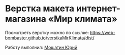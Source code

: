 # Верстка макета интернет-магазина «Мир климата»

Посмотреть верстку можно по ссылке: https://web-bombaster.github.io/verstkaMirKlimata/dist/

Работу выполнил: [Мошатин Юрий](https://vk.com/moshatin)
